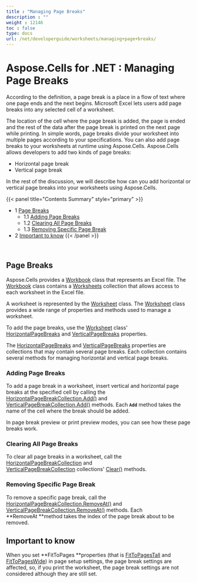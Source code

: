 ```yaml
---
title : "Managing Page Breaks" 
description : "" 
weight : 12146 
toc : false
type: docs
url: /net/developerguide/worksheets/managing+page+breaks/
---
```


# Aspose.Cells for .NET : Managing Page Breaks


According to the definition, a page break is a place in a flow of text where one page ends and the next begins. Microsoft Excel lets users add page breaks into any selected cell of a worksheet.

The location of the cell where the page break is added, the page is ended and the rest of the data after the page break is printed on the next page while printing. In simple words, page breaks divide your worksheet into multiple pages according to your specifications. You can also add page breaks to your worksheets at runtime using Aspose.Cells. Aspose.Cells allows developers to add two kinds of page breaks:

*   Horizontal page break
*   Vertical page break

In the rest of the discussion, we will describe how can you add horizontal or vertical page breaks into your worksheets using Aspose.Cells.

{{< panel title="Contents Summary" style="primary" >}}
*   1 [Page Breaks](#page-breaks)
    *   1.1 [Adding Page Breaks](#adding-page-breaks)
    *   1.2 [Clearing All Page Breaks](#clearing-all-page-breaks)
    *   1.3 [Removing Specific Page Break](#removing-specific-page-break)
*   2 [Important to know](#important-to-know)
{{< /panel >}}
 

 

## Page Breaks

Aspose.Cells provides a [Workbook](https://apireference.aspose.com/net/cells/aspose.cells/workbook) class that represents an Excel file. The [Workbook](https://apireference.aspose.com/net/cells/aspose.cells/workbook) class contains a [Worksheets](https://apireference.aspose.com/net/cells/aspose.cells/workbook/properties/worksheets) collection that allows access to each worksheet in the Excel file.

A worksheet is represented by the [Worksheet](https://apireference.aspose.com/net/cells/aspose.cells/worksheet) class. The [Worksheet](https://apireference.aspose.com/net/cells/aspose.cells/worksheet) class provides a wide range of properties and methods used to manage a worksheet.

To add the page breaks, use the [Worksheet](https://apireference.aspose.com/net/cells/aspose.cells/worksheet) class' [HorizontalPageBreaks](https://apireference.aspose.com/net/cells/aspose.cells/worksheet/properties/horizontalpagebreaks) and [VerticalPageBreaks](https://apireference.aspose.com/net/cells/aspose.cells/worksheet/properties/verticalpagebreaks) properties.

The [HorizontalPageBreaks](https://apireference.aspose.com/net/cells/aspose.cells/worksheet/properties/horizontalpagebreaks) and [VerticalPageBreaks](https://apireference.aspose.com/net/cells/aspose.cells/worksheet/properties/verticalpagebreaks) properties are collections that may contain several page breaks. Each collection contains several methods for managing horizontal and vertical page breaks.

### Adding Page Breaks

To add a page break in a worksheet, insert vertical and horizontal page breaks at the specified cell by calling the [HorizontalPageBreakCollection.Add()](https://apireference.aspose.com/net/cells/aspose.cells/horizontalpagebreakcollection/methods/add/index) and [VerticalPageBreakCollection.Add()](https://apireference.aspose.com/net/cells/aspose.cells/verticalpagebreakcollection/methods/add/index) methods. Each **`Add`** method takes the name of the cell where the break should be added.

In page break preview or print preview modes, you can see how these page breaks work.

### Clearing All Page Breaks

To clear all page breaks in a worksheet, call the [HorizontalPageBreakCollection](https://apireference.aspose.com/net/cells/aspose.cells/horizontalpagebreakcollection) and [VerticalPageBreakCollection](https://apireference.aspose.com/net/cells/aspose.cells/verticalpagebreakcollection) collections' [Clear()](https://docs.microsoft.com/en-us/dotnet/api/system.collections.collectionbase.clear?redirectedfrom=MSDN&view=netframework-4.7.2#System_Collections_CollectionBase_Clear) methods.

### Removing Specific Page Break

To remove a specific page break, call the [HorizontalPageBreakCollection.RemoveAt()](https://apireference.aspose.com/net/cells/aspose.cells/horizontalpagebreakcollection/methods/removeat) and [VerticalPageBreakCollection.RemoveAt()](https://apireference.aspose.com/net/cells/aspose.cells/verticalpagebreakcollection/methods/removeat) methods. Each **RemoveAt **method takes the index of the page break about to be removed.

## Important to know

When you set **FitToPages **properties (that is [FitToPagesTall](https://apireference.aspose.com/net/cells/aspose.cells/pagesetup/properties/fittopagestall) and [FitToPagesWide](https://apireference.aspose.com/net/cells/aspose.cells/pagesetup/properties/fittopageswide)) in page setup settings, the page break settings are affected, so, if you print the worksheet, the page break settings are not considered although they are still set.

